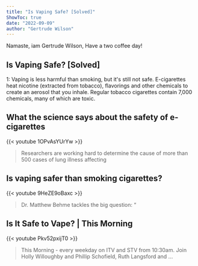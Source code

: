 ```yaml
---
title: "Is Vaping Safe? [Solved]"
ShowToc: true 
date: "2022-09-09"
author: "Gertrude Wilson" 
---
```


Namaste, iam Gertrude Wilson, Have a two coffee day!
## Is Vaping Safe? [Solved]
 1: Vaping is less harmful than smoking, but it's still not safe. E-cigarettes heat nicotine (extracted from tobacco), flavorings and other chemicals to create an aerosol that you inhale. Regular tobacco cigarettes contain 7,000 chemicals, many of which are toxic.

## What the science says about the safety of e-cigarettes
{{< youtube 1OPvAsYUrYw >}}
>Researchers are working hard to determine the cause of more than 500 cases of lung illness affecting 

## Is vaping safer than smoking cigarettes?
{{< youtube 9HeZE9oBaxc >}}
>Dr. Matthew Behme tackles the big question: “

## Is It Safe to Vape? | This Morning
{{< youtube Pkv52pxijT0 >}}
>This Morning - every weekday on ITV and STV from 10:30am. Join Holly Willoughby and Phillip Schofield, Ruth Langsford and ...

